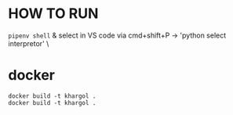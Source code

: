 # HOW TO RUN
`pipenv shell` & select in VS code via cmd+shift+P -> 'python select interpretor' \


# docker
```
docker build -t khargol .
docker build -t khargol .
```